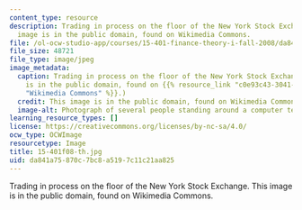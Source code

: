 ```yaml
---
content_type: resource
description: Trading in process on the floor of the New York Stock Exchange. This
  image is in the public domain, found on Wikimedia Commons.
file: /ol-ocw-studio-app/courses/15-401-finance-theory-i-fall-2008/da841a75870c7bc8a5197c11c21aa825_15-401f08-th.jpg
file_size: 48721
file_type: image/jpeg
image_metadata:
  caption: Trading in process on the floor of the New York Stock Exchange. (This image
    is in the public domain, found on {{% resource_link "c0e93c43-3041-431f-b66f-e17c89dc6de9"
    "Wikimedia Commons" %}}.)
  credit: This image is in the public domain, found on Wikimedia Commons.
  image-alt: Photograph of several people standing around a computer terminal.
learning_resource_types: []
license: https://creativecommons.org/licenses/by-nc-sa/4.0/
ocw_type: OCWImage
resourcetype: Image
title: 15-401f08-th.jpg
uid: da841a75-870c-7bc8-a519-7c11c21aa825
---
```

Trading in process on the floor of the New York Stock Exchange. This image is in the public domain, found on Wikimedia Commons.